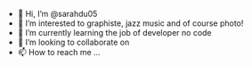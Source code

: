 - 👋 Hi, I’m @sarahdu05
- 👀 I’m interested to graphiste, jazz music and of course photo!
- 🌱 I’m currently learning  the job of developer no code 
- 💞️ I’m looking to collaborate on 
- 📫 How to reach me ...

<!---
sarahdu05/sarahdu05 is a ✨ special ✨ repository because its `README.md` (this file) appears on your GitHub profile.
You can click the Preview link to take a look at your changes.
--->
